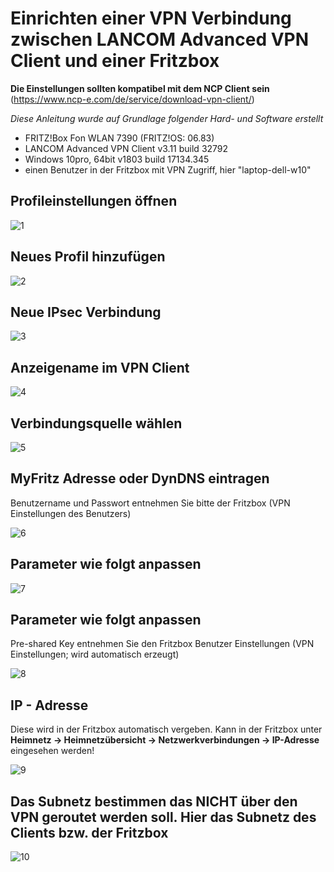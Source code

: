# Einrichten einer VPN Verbindung zwischen LANCOM Advanced VPN Client und einer Fritzbox

**Die Einstellungen sollten kompatibel mit dem NCP Client sein** (https://www.ncp-e.com/de/service/download-vpn-client/)


*Diese Anleitung wurde auf Grundlage folgender Hard- und Software erstellt*

- FRITZ!Box Fon WLAN 7390 (FRITZ!OS: 06.83)
- LANCOM Advanced VPN Client v3.11 build 32792
- Windows 10pro, 64bit v1803 build 17134.345
- einen Benutzer in der Fritzbox mit VPN Zugriff, hier "laptop-dell-w10"

## Profileinstellungen öffnen

![1](img/1.png "1")

## Neues Profil hinzufügen

![2](img/2.png "2")

## Neue IPsec Verbindung

![3](img/3.png "3")

## Anzeigename im VPN Client

![4](img/4.png "4")

## Verbindungsquelle wählen

![5](img/5.png "5")

## MyFritz Adresse oder DynDNS eintragen

Benutzername und Passwort entnehmen Sie bitte der Fritzbox (VPN Einstellungen des Benutzers)

![6](img/6.png "6")

## Parameter wie folgt anpassen

![7](img/7.png "7")

## Parameter wie folgt anpassen

Pre-shared Key entnehmen Sie den Fritzbox Benutzer Einstellungen (VPN Einstellungen; wird automatisch erzeugt)

![8](img/8.png "8")

## IP - Adresse

Diese wird in der Fritzbox automatisch vergeben. Kann in der Fritzbox unter **Heimnetz -> Heimnetzübersicht -> Netzwerkverbindungen -> IP-Adresse** eingesehen werden!

![9](img/9.png "9")

## Das Subnetz bestimmen das NICHT über den VPN geroutet werden soll. Hier das Subnetz des Clients bzw. der Fritzbox

![10](img/10.png "10")
